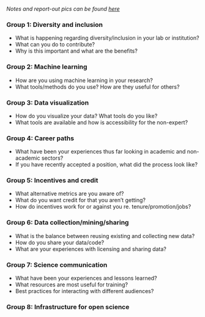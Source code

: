_Notes and report-out pics can be found [here](https://github.com/DDD-Moore/early-career-hawaii/tree/master/notes)_


### Group 1: Diversity and inclusion

- What is happening regarding diversity/inclusion in your lab or institution? 
- What can you do to contribute?
- Why is this important and what are the benefits?

### Group 2: Machine learning

- How are you using machine learning in your research? 
- What tools/methods do you use? How are they useful for others?

### Group 3: Data visualization

- How do you visualize your data? What tools do you like? 
- What tools are available and how is accessibility for the non-expert? 

### Group 4: Career paths

- What have been your experiences thus far looking in academic and non-academic sectors? 
- If you have recently accepted a position, what did the process look like?

### Group 5: Incentives and credit

- What alternative metrics are you aware of? 
- What do you want credit for that you aren’t getting?
- How do incentives work for or against you re. tenure/promotion/jobs? 

### Group 6: Data collection/mining/sharing

- What is the balance between reusing existing and collecting new data?
- How do you share your data/code? 
- What are your experiences with licensing and sharing data? 

### Group 7: Science communication

- What have been your experiences and lessons learned?
- What resources are most useful for training?
- Best practices for interacting with different audiences?

### Group 8: Infrastructure for open science



